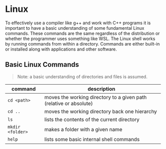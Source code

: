 # Linux

To effectively use a compiler like g++ and work with C++ programs it is important to have a basic understanding of some fundamental Linux commands. These commands are the same regardless of the distribution or whether the programmer uses something like WSL. The Linux shell works by running commands from within a directory. Commands are either built-in or installed along with applications and other software.

## Basic Linux Commands

> Note: a basic understanding of directories and files is assumed.

| command          | description                                                        |
| ---------------- | ------------------------------------------------------------------ |
| `cd <path>`      | moves the working directory to a given path (relative or absolute) |
| `cd ..`          | moves the working directory back one hierarchy                     |
| `ls`             | lists the contents of the current directory                        |
| `mkdir <folder>` | makes a folder with a given name                                   |
| `help`           | lists some basic internal shell commands                           |
